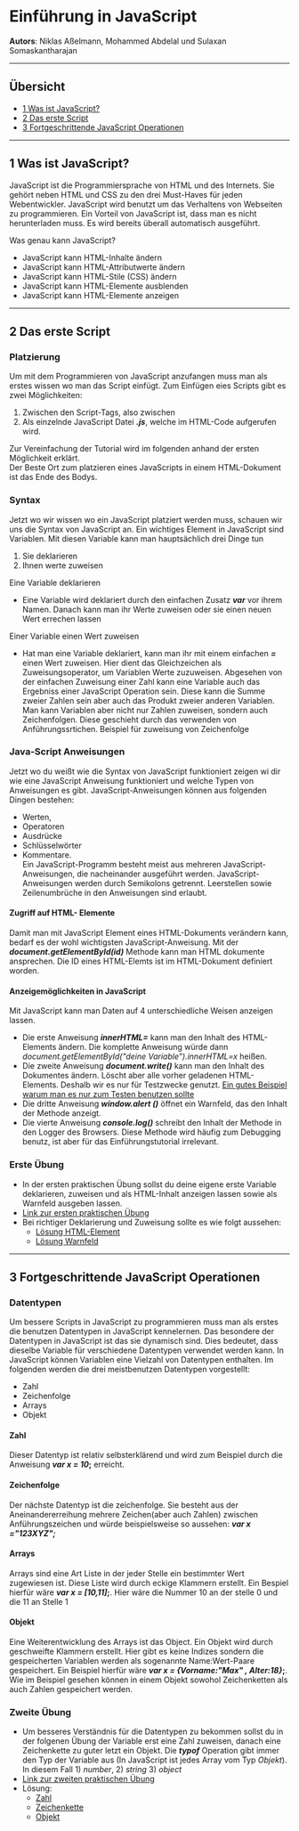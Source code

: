 # Einführung in JavaScript
**Autors**: Niklas Aßelmann, Mohammed Abdelal und Sulaxan Somaskantharajan

---

## Übersicht

- [1 Was ist JavaScript?](#1-Was-ist-Leaflet)
- [2 Das erste Script](#2-Das-erste-Script)
- [3 Fortgeschrittende JavaScript Operationen](#3-Fortgeschrittende-JavaScript-Operationen)




---

## 1 Was ist JavaScript?

JavaScript ist die Programmiersprache von HTML und des Internets. Sie gehört neben HTML und CSS zu den drei Must-Haves für jeden Webentwickler. JavaScript wird benutzt um  das Verhaltens von Webseiten zu programmieren. Ein Vorteil von JavaScript ist, dass man es nicht herunterladen muss. Es wird bereits überall automatisch ausgeführt.

Was genau kann JavaScript?
  - JavaScript kann HTML-Inhalte ändern
  - JavaScript kann HTML-Attributwerte ändern
  - JavaScript kann HTML-Stile (CSS) ändern
  - JavaScript kann HTML-Elemente ausblenden
  - JavaScript kann HTML-Elemente anzeigen

---

## 2 Das erste Script

### Platzierung

Um mit dem Programmieren von JavaScript anzufangen muss man als erstes wissen wo man das Script einfügt.
Zum Einfügen eies Scripts gibt es zwei Möglichkeiten:
  1. Zwischen den Script-Tags, also zwischen  **_<script>_** und **_</script>_**
  2. Als einzelnde JavaScript Datei **_.js_**, welche im HTML-Code aufgerufen wird. <br>

Zur Vereinfachung der Tutorial wird im folgenden anhand der ersten Möglichkeit erklärt. <br>
Der Beste Ort zum platzieren eines JavaScripts in einem HTML-Dokument ist das Ende des Bodys.

### Syntax

Jetzt wo wir wissen wo ein JavaScript platziert werden muss, schauen wir uns die Syntax von JavaScript an.
Ein wichtiges Element in JavaScript sind Variablen. Mit diesen Variable kann man hauptsächlich drei Dinge tun
  1. Sie deklarieren
  2. Ihnen werte zuweisen 

Eine Variable deklarieren
  - Eine Variable wird deklariert durch den einfachen Zusatz **_var_** vor ihrem Namen.
    Danach kann man ihr Werte zuweisen oder sie einen neuen Wert errechen lassen <br>

Einer Variable einen Wert zuweisen
  - Hat man eine Variable deklariert, kann man ihr mit einem einfachen **_=_** einen Wert zuweisen. 
    Hier dient das Gleichzeichen als Zuweisungsoperator, um Variablen Werte zuzuweisen. 
    Abgesehen von der einfachen Zuweisung einer Zahl kann eine Variable auch das Ergebniss einer JavaScript Operation sein.
    Diese kann die Summe zweier Zahlen sein aber auch das Produkt zweier anderen Variablen.
    Man kann Variablen aber nicht nur Zahlen zuweisen, sondern auch Zeichenfolgen. Diese geschieht durch das verwenden von Anführungssrtichen.
    Beispiel für zuweisung von Zeichenfolge

### Java-Script Anweisungen

Jetzt wo du weißt wie die Syntax von JavaScript funktioniert zeigen wi dir wie eine JavaScript Anweisung funktioniert und welche Typen von Anweisungen es gibt. JavaScript-Anweisungen können aus folgenden Dingen bestehen:
  - Werten, 
  - Operatoren 
  - Ausdrücke
  - Schlüsselwörter 
  - Kommentare. <br>
Ein JavaScript-Programm besteht meist aus mehreren JavaScript-Anweisungen, die nacheinander ausgeführt werden.
JavaScript-Anweisungen werden durch Semikolons getrennt.
Leerstellen sowie Zeilenumbrüche in den Anweisungen sind erlaubt.

#### Zugriff auf HTML- Elemente

Damit man mit JavaScript Element eines HTML-Dokuments verändern kann, bedarf es der wohl wichtigsten JavaScript-Anweisung.
Mit der **_document.getElementById(id)_** Methode kann man HTML dokumente ansprechen. Die ID eines HTML-Elemts ist im HTML-Dokument definiert worden.

#### Anzeigemöglichkeiten in JavaScript

Mit JavaScript kann man Daten auf 4 unterschiedliche Weisen anzeigen lassen. 
  - Die erste Anweisung **_innerHTML=_** kann man den Inhalt des HTML-Elements ändern. Die komplette Anweisung würde dann *document.getElementById("deine Variable").innerHTML=x* heißen.
  - Die zweite Anweisung **_document.write()_** kann man den Inhalt des Dokumentes ändern. Löscht aber alle vorher geladenen HTML-Elements. Deshalb wir es nur für Testzwecke genutzt. [Ein gutes Beispiel warum man es nur zum Testen benutzen sollte](https://www.w3schools.com/code/tryit.asp?filename=GGY8JU3O6CW9)
  - Die dritte Anweisung **_window.alert ()_** öffnet ein Warnfeld, das den Inhalt der Methode anzeigt.
  - Die vierte Anweisung **_console.log()_** schreibt den Inhalt der Methode in den Logger des Browsers. Diese Methode wird häufig zum Debugging benutz, ist aber für das Einführungstutorial irrelevant.

### Erste Übung

  - In der ersten praktischen Übung sollst du deine eigene erste Variable deklarieren, zuweisen und  als HTML-Inhalt anzeigen lassen sowie als Warnfeld ausgeben lassen.
  - [Link zur ersten praktischen Übung](https://www.w3schools.com/code/tryit.asp?filename=GGY8Q98QGDTG)
  - Bei richtiger Deklarierung und Zuweisung sollte es wie folgt aussehen:
    - [Lösung HTML-Element](https://www.w3schools.com/code/tryit.asp?filename=GGY8TS2GC9K2)
    - [Lösung Warnfeld](https://www.w3schools.com/code/tryit.asp?filename=GGY8UBVGSEZY)

---

## 3 Fortgeschrittende JavaScript Operationen

### Datentypen

Um bessere Scripts in JavaScript zu programmieren muss man als erstes die benutzen Datentypen in JavaScript kennelernen. Das besondere der Datentypen in JavaScript ist das sie dynamisch sind. Dies bedeutet, dass dieselbe Variable für verschiedene Datentypen verwendet werden kann. In JavaScript können Variablen eine Vielzahl von Datentypen enthalten. Im folgenden werden  die drei meistbenutzen Datentypen vorgestellt:
  - Zahl
  - Zeichenfolge
  - Arrays
  - Objekt
#### Zahl
Dieser Datentyp ist relativ selbsterklärend und wird zum Beispiel durch die Anweisung **_var x = 10_;** erreicht.
#### Zeichenfolge
Der nächste Datentyp ist die zeichenfolge. Sie besteht aus der Aneinandererreihung mehrere Zeichen(aber auch Zahlen) zwischen Anführungszeichen und würde beispielsweise so aussehen: **_var x ="123XYZ";_**
#### Arrays
Arrays sind eine Art Liste in der jeder Stelle ein bestimmter Wert zugewiesen ist. Diese Liste wird durch eckige Klammern erstellt. Ein Bespiel hierfür wäre **_var x = [10,11]_;**. Hier wäre die Nummer 10 an der stelle 0 und die 11 an Stelle 1
#### Objekt
Eine Weiterentwicklung des Arrays ist das Object. Ein Objekt wird durch geschweifte Klammern erstellt. Hier gibt es keine Indizes sondern die gespeicherten Variablen werden als sogenannte Name:Wert-Paare gespeichert. Ein Beispiel hierfür wäre **_var x = {Vorname:"Max" , Alter:18}_;**. Wie im Beispiel gesehen können in einem Objekt sowohol Zeichenketten als auch Zahlen gespeichert werden.

### Zweite Übung
- Um besseres Verständnis für die Datentypen zu bekommen sollst du in der folgenen Übung der Variable erst eine Zahl zuweisen, danach eine Zeichenkette zu guter letzt ein Objekt. Die **_typof_** Operation gibt immer den Typ der Variable aus (In JavaScript ist jedes Array vom Typ _Objekt_). In diesem Fall 1) _number_, 2) _string_ 3) _object_
- [Link zur zweiten praktischen Übung](https://www.w3schools.com/code/tryit.asp?filename=GGY07JYIBZ4J)
- Lösung:
  - [Zahl](https://www.w3schools.com/code/tryit.asp?filename=GGY08YQG054J)
  - [Zeichenkette](https://www.w3schools.com/code/tryit.asp?filename=GGY004XVBHHF)
  - [Objekt](https://www.w3schools.com/code/tryit.asp?filename=GGY0CS85X6QL)